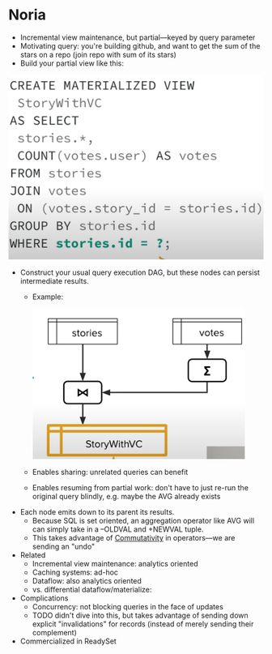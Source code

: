 # Noria

- Incremental view maintenance, but partial—keyed by query parameter
- Motivating query: you're building github, and want to get the sum of the stars on a repo (join repo with sum of its stars)
- Build your partial view like this:

![Untitled](Noria%20d5a0ccef7524403d8ae6f2c731be2df7/Untitled.png)

- Construct your usual query execution DAG, but these nodes can persist intermediate results.
    - Example:
        
        ![Untitled](Noria%20d5a0ccef7524403d8ae6f2c731be2df7/Untitled%201.png)
        
    - Enables sharing: unrelated queries can benefit
    - Enables resuming from partial work: don't have to just re-run the original query blindly, e.g. maybe the AVG already exists
- Each node emits down to its parent its results.
    - Because SQL is set oriented, an aggregation operator like AVG will can simply take in a –OLDVAL and +NEWVAL tuple.
    - This takes advantage of [Commutativity](Commutativity%2067dc8334094f482d9214d37f069536c0.md)   in operators—we are sending an "undo"
- Related
    - Incremental view maintenance: analytics oriented
    - Caching systems: ad-hoc
    - Dataflow: also analytics oriented
    - vs. differential dataflow/materialize:
- Complications
    - Concurrency: not blocking queries in the face of updates
    - TODO didn't dive into this, but takes advantage of sending down explicit "invalidations" for records (instead of merely sending their complement)
- Commercialized in ReadySet